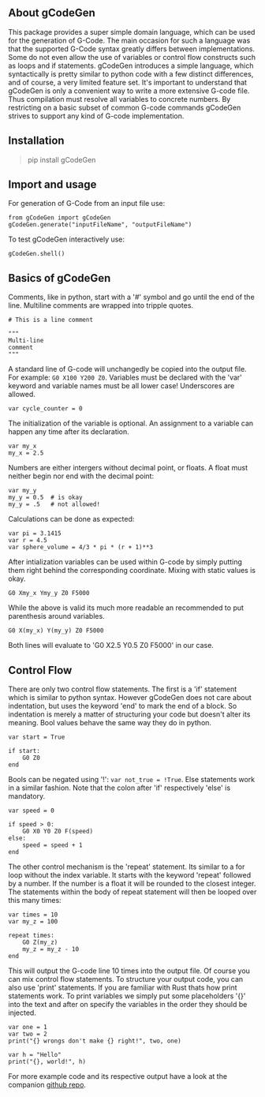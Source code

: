 ## About gCodeGen
This package provides a super simple domain language, which can be used for the generation of G-Code. The main occasion for such a language was that the supported G-Code syntax greatly differs between implementations. Some do not even allow the use of variables or control flow constructs such as loops and if statements. gCodeGen introduces a simple language, which syntactically is pretty similar to python code with a few distinct differences, and of course, a very limited feature set.
It's important to understand that gCodeGen is only a convenient way to write a more extensive G-code file. Thus compilation must resolve all variables to concrete numbers. By restricting on a basic subset of common G-code commands gCodeGen strives to support any kind of G-code implementation.

## Installation
> pip install gCodeGen

## Import and usage
For generation of G-Code from an input file use:
```
from gCodeGen import gCodeGen
gCodeGen.generate("inputFileName", "outputFileName")
```
To test gCodeGen interactively use:
```
gCodeGen.shell()
```

## Basics of gCodeGen
Comments, like in python, start with a '#' symbol and go until the end of the line. Multiline comments are wrapped into tripple quotes.
```
# This is a line comment

""" 
Multi-line
comment
"""
```

A standard line of G-code will unchangedly be copied into the output file. For example: `G0 X100 Y200 Z0`.
Variables must be declared with the 'var' keyword and variable names must be all lower case! Underscores are allowed.
```
var cycle_counter = 0
```
The initialization of the variable is optional. An assignment to a variable can happen any time after its declaration.
```
var my_x
my_x = 2.5
```
Numbers are either intergers without decimal point, or floats. A float must neither begin nor end with the decimal point:
```
var my_y
my_y = 0.5  # is okay
my_y = .5   # not allowed!
```
Calculations can be done as expected:
```
var pi = 3.1415
var r = 4.5
var sphere_volume = 4/3 * pi * (r + 1)**3
```
After intialization variables can be used within G-code by simply putting them right behind the corresponding coordinate. Mixing with static values is okay.
```
G0 Xmy_x Ymy_y Z0 F5000
```
While the above is valid its much more readable an recommended to put parenthesis around variables. 
```
G0 X(my_x) Y(my_y) Z0 F5000
```
Both lines will evaluate to 'G0 X2.5 Y0.5 Z0 F5000' in our case.

## Control Flow
There are only two control flow statements. The first is a 'if' statement which is similar to python syntax. However gCodeGen does not care about indentation, but uses the keyword 'end' to mark the end of a block. So indentation is merely a matter of structuring your code but doesn't alter its meaning. Bool values behave the same way they do in python.
```
var start = True

if start:
    G0 Z0
end
```

Bools can be negated using '!':
`var not_true = !True`.
Else statements work in a similar fashion. Note that the colon after 'if' respectively 'else' is mandatory.
```
var speed = 0

if speed > 0:
    G0 X0 Y0 Z0 F(speed)
else:
    speed = speed + 1
end
```
The other control mechanism is the 'repeat' statement. Its similar to a for loop without the index variable. It starts with the keyword 'repeat' followed by a number. If the number is a float it will be rounded to the closest integer. The statements within the body of repeat statement will then be looped over this many times:
```
var times = 10
var my_z = 100

repeat times:
    G0 Z(my_z)
    my_z = my_z - 10
end
```
This will output the G-code line 10 times into the output file. Of course you can mix control flow statements. To structure your output code, you can also use 'print' statements. If you are familiar with Rust thats how print statements work. To print variables we simply put some placeholders '{}' into the text and after on specify the variables in the order they should be injected.
```
var one = 1
var two = 2
print("{} wrongs don't make {} right!", two, one)

var h = "Hello"
print("{}, world!", h)
```
For more example code and its respective output have a look at the companion [github repo](https://github.com/WebiusD/gCodeGenerator).
